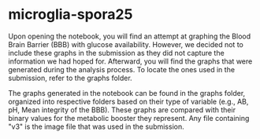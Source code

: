 # microglia-spora25
Upon opening the notebook, you will find an attempt at graphing the Blood Brain Barrier (BBB) with glucose availability. 
However, we decided not to include these graphs in the submission as they did not capture the information we had hoped for.
Afterward, you will find the graphs that were generated during the analysis process. To locate the ones used in the submission, refer to the graphs folder.

The graphs generated in the notebook can be found in the graphs folder, organized into respective folders based on their type of variable (e.g., AB, pH, Mean integrity of the BBB). 
These graphs are compared with their binary values for the metabolic booster they represent. Any file containing "v3" is the image file that was used in the submission.

